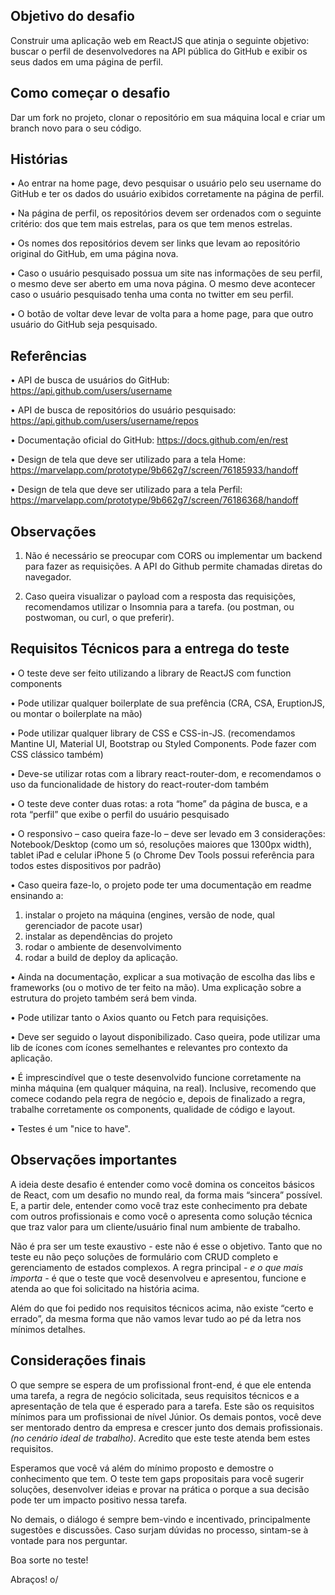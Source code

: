 
## Objetivo do desafio

Construir uma aplicação web em ReactJS que atinja o seguinte objetivo: buscar o perfil de desenvolvedores na API pública do GitHub e exibir os seus dados em uma página de perfil.

## Como começar o desafio

Dar um fork no projeto, clonar o repositório em sua máquina local e criar um branch novo para o seu código.

## Histórias

• Ao entrar na home page, devo pesquisar o usuário pelo seu username do GitHub e ter os dados do usuário exibidos corretamente na página de perfil.  

• Na página de perfil, os repositórios devem ser ordenados com o seguinte critério: dos que tem mais estrelas, para os que tem menos estrelas.  

• Os nomes dos repositórios devem ser links que levam ao repositório original do GitHub, em uma página nova.  

• Caso o usuário pesquisado possua um site nas informações de seu perfil, o mesmo deve ser aberto em uma nova página. O mesmo deve acontecer caso o usuário pesquisado tenha uma conta no twitter em seu perfil.  

• O botão de voltar deve levar de volta para a home page, para que outro usuário do GitHub seja pesquisado.  

## Referências

• API de busca de usuários do GitHub: <https://api.github.com/users/username>

• API de busca de repositórios do usuário pesquisado: <https://api.github.com/users/username/repos>

• Documentação oficial do GitHub: <https://docs.github.com/en/rest>

• Design de tela que deve ser utilizado para a tela Home: <https://marvelapp.com/prototype/9b662g7/screen/76185933/handoff>

• Design de tela que deve ser utilizado para a tela Perfil: <https://marvelapp.com/prototype/9b662g7/screen/76186368/handoff>

## Observações

1. Não é necessário se preocupar com CORS ou implementar um backend para fazer as requisições. A API do Github permite chamadas diretas do navegador.

2. Caso queira visualizar o payload com a resposta das requisições, recomendamos utilizar o Insomnia para a tarefa. (ou postman, ou postwoman, ou curl, o que preferir).

## Requisitos Técnicos para a entrega do teste

• O teste deve ser feito utilizando a library de ReactJS com function components

• Pode utilizar qualquer boilerplate de sua prefência (CRA, CSA, EruptionJS, ou montar o boilerplate na mão)

• Pode utilizar qualquer library de CSS e CSS-in-JS. (recomendamos Mantine UI, Material UI, Bootstrap ou Styled Components. Pode fazer com CSS clássico também)

• Deve-se utilizar rotas com a library react-router-dom, e recomendamos o uso da funcionalidade de history do react-router-dom também

• O teste deve conter duas rotas: a rota “home” da página de busca, e a rota “perfil” que exibe o perfil do usuário pesquisado

• O responsivo – caso queira faze-lo – deve ser levado em 3 considerações: Notebook/Desktop (como um só, resoluções maiores que 1300px width), tablet iPad e celular iPhone 5 (o Chrome Dev Tools possui referência para todos estes dispositivos por padrão)

• Caso queira faze-lo, o projeto pode ter uma documentação em readme ensinando a:

1. instalar o projeto na máquina (engines, versão de node, qual gerenciador de pacote usar)
2. instalar as dependências do projeto
3. rodar o ambiente de desenvolvimento
4. rodar a build de deploy da aplicação.

• Ainda na documentação, explicar a sua motivação de escolha das libs e frameworks (ou o motivo de ter feito na mão). Uma explicação sobre a estrutura do projeto também será bem vinda.

• Pode utilizar tanto o Axios quanto ou Fetch para requisições.

• Deve ser seguido o layout disponibilizado. Caso queira, pode utilizar uma lib de ícones com ícones semelhantes e relevantes pro contexto da aplicação.

• É imprescindível que o teste desenvolvido funcione corretamente na minha máquina (em qualquer máquina, na real). Inclusive, recomendo que comece codando pela regra de negócio e, depois de finalizado a regra, trabalhe corretamente os components, qualidade de código e layout.

• Testes é um "nice to have".

## Observações importantes

A ideia deste desafio é entender como você domina os conceitos básicos de React, com um desafio no mundo real, da forma mais “sincera” possível. E, a partir dele, entender como você traz este conhecimento pra debate com outros profissionais e como você o apresenta como solução técnica que traz valor para um cliente/usuário final num ambiente de trabalho.

Não é pra ser um teste exaustivo - este não é esse o objetivo. Tanto que no teste eu não peço soluções de formulário com CRUD completo e gerenciamento de estados complexos. A regra principal *- e o que mais importa -* é que o teste que você desenvolveu e apresentou, funcione e atenda ao que foi solicitado na história acima.

Além do que foi pedido nos requisitos técnicos acima, não existe “certo e errado”, da mesma forma que não vamos levar tudo ao pé da letra nos mínimos detalhes.

## Considerações finais

O que sempre se espera de um profissional front-end, é que ele entenda uma tarefa, a regra de negócio solicitada, seus requisitos técnicos e a apresentação de tela que é esperado para a tarefa. Este são os requisitos mínimos para um profissionai de nível Júnior. Os demais pontos, você deve ser mentorado dentro da empresa e crescer junto dos demais profissionais. *(no cenário ideal de trabalho)*. Acredito que este teste atenda bem estes requisitos.

Esperamos que você vá além do mínimo proposto e demostre o conhecimento que tem. O teste tem gaps propositais para você sugerir soluções, desenvolver ideias e provar na prática o porque a sua decisão pode ter um impacto positivo nessa tarefa.

No demais, o diálogo é sempre bem-vindo e incentivado, principalmente sugestões e discussões.  Caso surjam dúvidas no processo, sintam-se à vontade para nos perguntar.

Boa sorte no teste!

Abraços! o/
